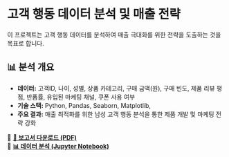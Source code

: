 # 고객 행동 데이터 분석 및 매출 전략

이 프로젝트는 고객 행동 데이터를 분석하여 매출 극대화를 위한 전략을 도출하는 것을 목표로 합니다.

## 📊 분석 개요
- **데이터:** 고객ID, 나이, 성별, 상품 카테고리, 구매 금액(원), 구매 빈도, 제품 리뷰 평점, 반품률, 유입된 마케팅 채널, 쿠폰 사용 여부
- **기술 스택:** Python, Pandas, Seaborn, Matplotlib,
- **주요 결과:** 매출 최적화를 위한 남성 고객 행동 분석을 통한 제품 개발 및 마케팅 전략 강화

📎 **[📄 보고서 다운로드 (PDF)](./꽃을든남자_고객행동데이터분석_보고서.pdf)**  
📎 **[📊 데이터 분석 (Jupyter Notebook)](FLORdeMAN.ipynb)**  
